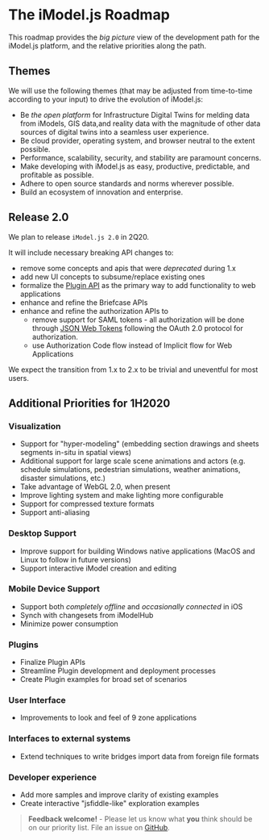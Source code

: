 # The iModel.js Roadmap

This roadmap provides the *big picture* view of the development path for the iModel.js platform, and the relative priorities along the path.

## Themes

We will use the following themes (that may be adjusted from time-to-time according to your input) to drive the evolution of iModel.js:

- Be *the open platform* for Infrastructure Digital Twins for melding data from iModels, GIS data,and reality data with the magnitude of other data sources of digital twins into a seamless user experience.
- Be cloud provider, operating system, and browser neutral to the extent possible.
- Performance, scalability, security, and stability are paramount concerns.
- Make developing with iModel.js as easy, productive, predictable, and profitable as possible.
- Adhere to open source standards and norms wherever possible.
- Build an ecosystem of innovation and enterprise.

## Release 2.0

We plan to release `iModel.js 2.0` in 2Q20.

It will include necessary breaking API changes to:

- remove some concepts and apis that were *deprecated* during 1.x
- add new UI concepts to subsume/replace existing ones
- formalize the [Plugin API](../learning/frontend/plugins.md) as the primary way to add functionality to web applications
- enhance and refine the Briefcase APIs
- enhance and refine the authorization APIs to
  - remove support for SAML tokens - all authorization will be done through [JSON Web Tokens](https://jwt.io/) following the OAuth 2.0 protocol for authorization.
  - use Authorization Code flow instead of Implicit flow for Web Applications

We expect the transition from 1.x to 2.x to be trivial and uneventful for most users.

## Additional Priorities for 1H2020

### Visualization

- Support for "hyper-modeling" (embedding section drawings and sheets segments in-situ in spatial views)
- Additional support for large scale scene animations and actors (e.g. schedule simulations, pedestrian simulations, weather animations, disaster simulations, etc.)
- Take advantage of WebGL 2.0, when present
- Improve lighting system and make lighting more configurable
- Support for compressed texture formats
- Support anti-aliasing

### Desktop Support

- Improve support for building Windows native applications (MacOS and Linux to follow in future versions)
- Support interactive iModel creation and editing

### Mobile Device Support

- Support both *completely offline* and *occasionally connected* in iOS
- Synch with changesets from iModelHub
- Minimize power consumption

### Plugins

- Finalize Plugin APIs
- Streamline Plugin development and deployment processes
- Create Plugin examples for broad set of scenarios

### User Interface

- Improvements to look and feel of 9 zone applications

### Interfaces to external systems

- Extend techniques to write bridges import data from foreign file formats

### Developer experience

- Add more samples and improve clarity of existing examples
- Create interactive "jsfiddle-like" exploration examples

> **Feedback welcome!** - Please let us know what **you** think should be on our priority list. File an issue on [GitHub](https://github.com/imodeljs/imodeljs/issues).
